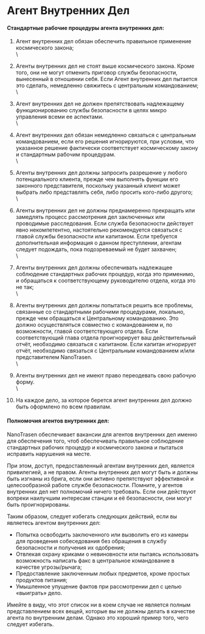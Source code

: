 # Агент Внутренних Дел

#### Стандартные рабочие процедуры агента внутренних дел:

1. Агент внутренних дел обязан обеспечить правильное применение космического закона;\
   \

2. Агенты внутренних дел не стоят выше космического закона. Кроме того, они не могут отменить приговор службы безопасности, вынесенный в отношении себя. Если Агент внутренних дел пытается это сделать, немедленно свяжитесь с центральным командованием;\
   \

3. Агент внутренних дел не должен препятствовать надлежащему функционированию службы безопасности в целях микро управления всеми ее аспектами.\
   \

4. Агент внутренних дел обязан немедленно связаться с центральным командованием, если его решения игнорируются, при условии, что указанное решение фактически соответствует космическому закону и стандартным рабочим процедурам.\
   \

5. Агенты внутренних дел должны запросить разрешение у любого потенциального клиента, прежде чем выполнять функции его законного представителя, поскольку указанный клиент может выбрать либо представлять себя, либо просить кого-либо другого;\
   \

6. Агенты внутренних дел не должны преднамеренно прекращать или замедлять процесс рассмотрения дел заключенных или проводимые расследования. Если служба безопасности действует явно некомпетентно, настоятельно рекомендуется связаться с главой службы безопасности или капитаном. Если требуется дополнительная информация о данном преступлении, агентам следует подождать, пока подозреваемый не будет захвачен;\
   \

7. Агенты внутренних дел должны обеспечивать надлежащее соблюдение стандартных рабочих процедур, когда это применимо, и обращаться к соответствующему руководителю отдела, когда это не так;\
   \

8. Агенты внутренних дел должны попытаться решить все проблемы, связанные со стандартными рабочими процедурами, локально, прежде чем обращаться к Центральному командованию. Это должно осуществляться совместно с командованием и, по возможности, главой соответствующего отдела. Если соответствующий глава отдела проигнорирует ваш действительный отчёт, необходимо связаться с капитаном. Если капитан игнорирует отчёт, необходимо связаться с Центральным командованием и/или представителем NanoTrasen.\
   \

9. Агенты внутренних дел не имеют право переодевать свою рабочую форму.\
   \

10. На каждое дело, за которое берется агент внутренних дел должно быть оформлено по всем правилам.

#### Полномочия агентов внутренних дел:

NanoTrasen обеспечивает вакансии для агентов внутренних дел именно для обеспечения того, чтоб обеспечивать правильное соблюдение стандартных рабочих процедур и космического закона и пытаться исправить нарушения на месте.

При этом, доступ, предоставленный агентам внутренних дел, является привилегией, а не правом. Агенты внутренних дел могут быть и должны быть изгнаны из брига, если они активно препятствуют эффективной и целесообразной работе службе безопасности. Помните, у агентов внутренних дел нет полномочий ничего требовать. Если они действуют вопреки наилучшим интересам станции и её безопасности, они могут быть проигнорированы.

Таким образом, следует избегать следующих действий, если вы являетесь агентом внутренних дел:

* Попытка освободить заключенного или вызволить его из камеры для проведения собеседования без обращения в службу безопасности и получения их одобрения;
* Отвлекая охрану криками о невиновности или пытаясь использовать возможность написать факс в центральное командование в качестве угрозы/рычага;
* Предоставление заключенным любых предметов, кроме простых продуктов питания;
* Умышленное упущение фактов при рассмотрении дел с целью «выиграть» дело.

Имейте в виду, что этот список ни в коем случае не является полным представлением всех вещей, которые вы не должны делать в качестве агента по внутренним делам. Однако это хороший пример того, чего следует избегать.
